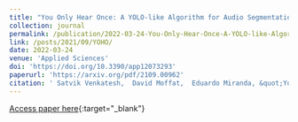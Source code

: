 ```yaml
---
title: "You Only Hear Once: A YOLO-like Algorithm for Audio Segmentation and Sound Event Detection"
collection: journal
permalink: /publication/2022-03-24-You-Only-Hear-Once-A-YOLO-like-Algorithm-for-Audio-Segmentation-and-Sound-Event-Detection
link: /posts/2021/09/YOHO/
date: 2022-03-24
venue: 'Applied Sciences'
doi: 'https://doi.org/10.3390/app12073293'
paperurl: 'https://arxiv.org/pdf/2109.00962'
citation: ' Satvik Venkatesh,  David Moffat,  Eduardo Miranda, &quot;You Only Hear Once: A YOLO-like Algorithm for Audio Segmentation and Sound Event Detection.&quot; Applied Sciences, 12, 3293. 2022. DOI 10.3390/app12073293'
---
```

[Access paper here](https://doi.org/10.3390/app12073293){:target="_blank"}
